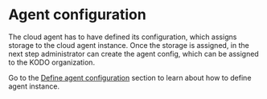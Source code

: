 # Agent configuration

The cloud agent has to have defined its configuration, which assigns storage to the cloud agent instance.  Once the storage is assigned, in the next step administrator can create the agent config, which can be assigned to the KODO organization.&#x20;

Go to the [Define agent configuration](https://storware.gitbook.io/kodo-for-cloud-office365/deployment/initial-configuration/agent-configuration/define-agent-configuration) section to learn about how to define agent instance.
